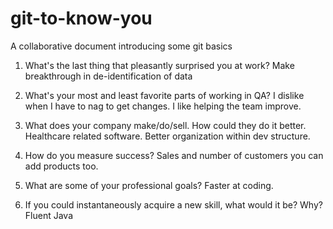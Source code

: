 # git-to-know-you
A collaborative document introducing some git basics

1. What's the last thing that pleasantly surprised you at work?
Make breakthrough in de-identification of data

2. What's your most and least favorite parts of working in QA?
I dislike when I have to nag to get changes. I like helping the team improve.

3. What does your company make/do/sell. How could they do it better.
Healthcare related software. Better organization within dev structure.

4. How do you measure success?
Sales and number of customers you can add products too.

5. What are some of your professional goals?
Faster at coding.

6. If you could instantaneously acquire a new skill, what would it be? Why?
Fluent Java
